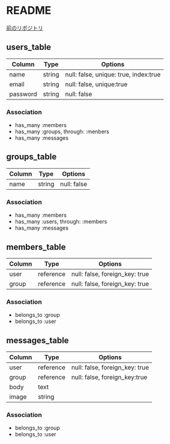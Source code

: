 # README

[前のリポジトリ](https://github.com/googoogam/chat-spaceold)


## users_table
|Column|Type|Options|
|------|----|-------|
|name|string|null: false, unique: true, index:true|
|email|string|null: false, unique:true|
|password|string|null: false|

### Association
- has_many :members
- has_many :groups, through: :menbers
- has_many :messages

## groups_table
|Column|Type|Options|
|------|----|-------|
|name|string|null: false|

### Association
- has_many :members
- has_many :users, through: :members
- has_many :messages

## members_table
|Column|Type|Options|
|------|----|-------|
|user|reference|null: false, foreign_key: true|
|group|reference|null: false, foreign_key: true|

### Association
- belongs_to :group
- belongs_to :user

## messages_table
|Column|Type|Options|
|------|----|-------|
|user|reference|null: false, foreign_key: true|
|group|reference|null: false, foreign_key:true|
|body|text||
|image|string||

### Association
- belongs_to :group
- belongs_to :user
